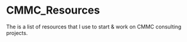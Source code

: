 # CMMC_Resources
The is a list of resources that I use to start & work on CMMC consulting projects.
